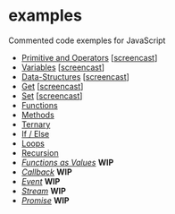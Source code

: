 # examples
Commented code exemples for JavaScript

- [Primitive and Operators](https://github.com/nan-academy/js-training/blob/master/examples/primitive-and-operators.js) [[screencast](https://scrimba.com/c/cwyaEAd)]
- [Variables](https://github.com/nan-academy/js-training/blob/master/examples/variables.js) [[screencast](https://scrimba.com/c/cLrBKA8)]
- [Data-Structures](https://github.com/nan-academy/js-training/blob/master/examples/data-structures.js) [[screencast](https://scrimba.com/c/c9Py3sG)]
- [Get](https://github.com/nan-academy/js-training/blob/master/examples/get.js) [[screencast](https://scrimba.com/c/cvzg2Tq)]
- [Set](https://github.com/nan-academy/js-training/blob/master/examples/set.js) [[screencast](https://scrimba.com/c/cbWrGcg)]
- [Functions](https://github.com/nan-academy/js-training/blob/master/examples/functions.js)
- [Methods](https://github.com/nan-academy/js-training/blob/master/examples/methods.js)
- [Ternary](https://github.com/nan-academy/js-training/blob/master/examples/ternary.js)
- [If / Else](https://github.com/nan-academy/js-training/blob/master/examples/if-else.js)
- [Loops](https://github.com/nan-academy/js-training/blob/master/examples/loops.js)
- [Recursion](https://github.com/nan-academy/js-training/blob/master/examples/recursion.js)
- *[Functions as Values](https://github.com/nan-academy/js-training/blob/master/examples/functions-as-values.js)* **WIP**
- *[Callback](https://github.com/nan-academy/js-training/blob/master/examples/callback.js)* **WIP**
- *[Event](https://github.com/nan-academy/js-training/blob/master/examples/event.js)* **WIP**
- *[Stream](https://github.com/nan-academy/js-training/blob/master/examples/stream.js)* **WIP**
- *[Promise](https://github.com/nan-academy/js-training/blob/master/examples/promise.js)* **WIP**
